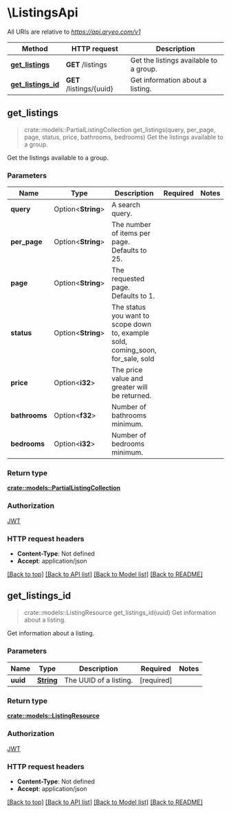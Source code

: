 # \ListingsApi

All URIs are relative to *https://api.aryeo.com/v1*

Method | HTTP request | Description
------------- | ------------- | -------------
[**get_listings**](ListingsApi.md#get_listings) | **GET** /listings | Get the listings available to a group.
[**get_listings_id**](ListingsApi.md#get_listings_id) | **GET** /listings/{uuid} | Get information about a listing.



## get_listings

> crate::models::PartialListingCollection get_listings(query, per_page, page, status, price, bathrooms, bedrooms)
Get the listings available to a group.

Get the listings available to a group.

### Parameters


Name | Type | Description  | Required | Notes
------------- | ------------- | ------------- | ------------- | -------------
**query** | Option<**String**> | A search query. |  |
**per_page** | Option<**String**> | The number of items per page. Defaults to 25. |  |
**page** | Option<**String**> | The requested page. Defaults to 1. |  |
**status** | Option<**String**> | The status you want to scope down to, example sold,  coming_soon,  for_sale, sold |  |
**price** | Option<**i32**> | The price value and greater will be returned. |  |
**bathrooms** | Option<**f32**> | Number of bathrooms minimum. |  |
**bedrooms** | Option<**i32**> | Number of bedrooms minimum. |  |

### Return type

[**crate::models::PartialListingCollection**](PartialListingCollection.md)

### Authorization

[JWT](../README.md#JWT)

### HTTP request headers

- **Content-Type**: Not defined
- **Accept**: application/json

[[Back to top]](#) [[Back to API list]](../README.md#documentation-for-api-endpoints) [[Back to Model list]](../README.md#documentation-for-models) [[Back to README]](../README.md)


## get_listings_id

> crate::models::ListingResource get_listings_id(uuid)
Get information about a listing.

Get information about a listing.

### Parameters


Name | Type | Description  | Required | Notes
------------- | ------------- | ------------- | ------------- | -------------
**uuid** | [**String**](.md) | The UUID of a listing. | [required] |

### Return type

[**crate::models::ListingResource**](ListingResource.md)

### Authorization

[JWT](../README.md#JWT)

### HTTP request headers

- **Content-Type**: Not defined
- **Accept**: application/json

[[Back to top]](#) [[Back to API list]](../README.md#documentation-for-api-endpoints) [[Back to Model list]](../README.md#documentation-for-models) [[Back to README]](../README.md)

